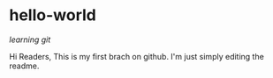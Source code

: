 # hello-world
_learning git_

Hi Readers,
This is my first brach on github.
I'm just simply editing the readme.
